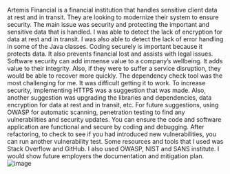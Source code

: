 Artemis Financial is a financial institution that handles sensitive client data at rest and in transit.  They are looking to modernize their system to ensure security.  The main issue was security and protecting the important and sensitive data that is handled.  I was able to detect the lack of encryption for data at rest and in transit.  I was also able to detect the lack of error handling in some of the Java classes.  Coding securely is important because it protects data.  It also prevents financial lost and assists with legal issues.  Software security can add immense value to a company’s wellbeing.  It adds value to their integrity.  Also, if they were to suffer a service disruption, they would be able to recover more quickly.  The dependency check tool was the most challenging for me.  It was difficult getting it to work.  To increase security, implementing HTTPS was a suggestion that was made.  Also, another suggestion was upgrading the libraries and dependencies, data encryption for data at rest and in transit, etc.  For future suggestions, using OWASP for automatic scanning, penetration testing to find any vulnerabilities and security updates.  You can ensure the code and software application are functional and secure by coding and debugging.  After refactoring, to check to see if you had introduced new vulnerabilities, you can run another vulnerability test.  Some resources and tools that I used was Stack Overflow and GitHub.  I also used OWASP, NIST and SANS institute.  I would show future employers the documentation and mitigation plan.![image](https://github.com/Keisha7/CS305-Software-Security/assets/141890217/18699abd-3515-47cf-b023-b1fd2a8328d3)
